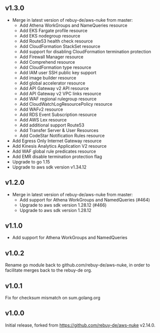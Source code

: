 ## v1.3.0
- Merge in latest version of rebuy-de/aws-nuke from master:
  * Add Athena WorkGroups and NameQueries resource
  * Add EKS Fargate profile resource
  * Add EKS nodegroup resource
  * Add Route53 health check resource
  * Add CloudFormation StackSet resource
  * Add support for disabling CloudFormation termination protection
  * Add Firewall Manager resource
  * Add Comprehend resource
  * Add CloudFormation type resource
  * Add IAM user SSH public key support
  * Add image builder resource
  * Add global accelerator resource
  * Add API Gateway v2 API resource
  * Add API Gateway v2 VPC links resource
  * Add WAF regional rulegroup resource
  * Add CloudWatchLogResourcePolicy resource
  * Add WAFv2 resource
  * Add RDS Event Subscription resource
  * Add AWS Lex resource
  * Add additional support Route53
  * Add Transfer Server & User Resources
  * Add CodeStar Notification Rules resource
- Add Egress Only Internet Gateway resource
- Add Kinesis Analytics Application V2 resource
- Add WAF global rule predicates resource
- Add EMR disable termination protection flag
- Upgrade to go 1.15
- Upgrade to aws sdk version v1.34.12

## v1.2.0

- Merge in latest version of rebuy-de/aws-nuke from master:
  * Add support for Athena WorkGroups and NamedQueries (#464)
  * Upgrade to aws sdk version 1.28.12 (#466)
  * Upgrade to aws sdk version 1.28.12

## v1.1.0

- Add support for Athena WorkGroups and NamedQueries

## v1.0.2

Rename go module back to github.com/rebuy-de/aws-nuke, in order to facilitate merges back to the rebuy-de org.

## v1.0.1

Fix for checksum mismatch on sum.golang.org

## v1.0.0

Initial release, forked from https://github.com/rebuy-de/aws-nuke v2.14.0.
